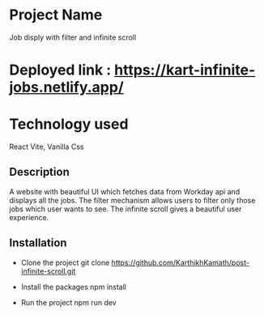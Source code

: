 # Project Name
Job disply with filter and infinite scroll

# Deployed link : https://kart-infinite-jobs.netlify.app/

# Technology used
React Vite, Vanilla Css

## Description
A website with beautiful UI which fetches data from Workday api and displays all the jobs. The filter mechanism allows users to filter only those jobs which user wants to see. The infinite scroll gives a beautiful user experience.

## Installation
- Clone the project
git clone https://github.com/KarthikhKamath/post-infinite-scroll.git

- Install the packages
npm install

- Run the project
npm run dev



